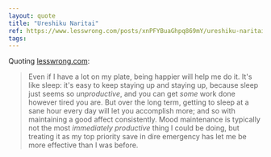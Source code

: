 ```yaml
---
layout: quote
title: "Ureshiku Naritai"
ref: https://www.lesswrong.com/posts/xnPFYBuaGhpq869mY/ureshiku-naritai
tags:
---
```


Quoting [lesswrong.com](https://www.lesswrong.com/posts/xnPFYBuaGhpq869mY/ureshiku-naritai):

> Even if I have a lot on my plate, being happier will help me do it. It&#39;s like sleep: it&#39;s easy to keep staying up and staying up, because sleep just seems so *unproductive*, and you can get *some* work done however tired you are. But over the long term, getting to sleep at a sane hour every day will let you accomplish more; and so with maintaining a good affect consistently. Mood maintenance is typically not the most *immediately productive* thing I could be doing, but treating it as my top priority save in dire emergency has let me be more effective than I was before.
